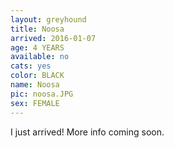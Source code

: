 ```yaml
---
layout: greyhound
title: Noosa
arrived: 2016-01-07
age: 4 YEARS
available: no
cats: yes
color: BLACK
name: Noosa
pic: noosa.JPG
sex: FEMALE
---
```


I just arrived! More info coming soon.
